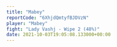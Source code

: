 ```yaml
---
title: "Mabey"
reportCode: "6XhjdQmtyfBJDVzN"
player: "Mabey"
fight: "Lady Vashj - Wipe 2 (48%)"
date: 2021-10-03T19:05:08.133000+00:00
---
```

